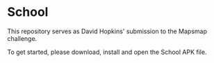 # School

This repository serves as David Hopkins' submission to the Mapsmap challenge.

To get started, please download, install and open the School APK file.
